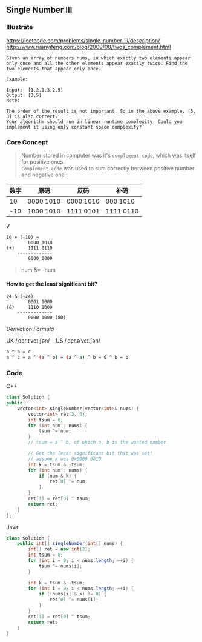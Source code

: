 ## Single Number III
### Illustrate
<https://leetcode.com/problems/single-number-iii/description/>
<http://www.ruanyifeng.com/blog/2009/08/twos_complement.html>

```
Given an array of numbers nums, in which exactly two elements appear only once and all the other elements appear exactly twice. Find the two elements that appear only once.

Example:

Input:  [1,2,1,3,2,5]
Output: [3,5]
Note:

The order of the result is not important. So in the above example, [5, 3] is also correct.
Your algorithm should run in linear runtime complexity. Could you implement it using only constant space complexity?
```

### Core Concept
> Number stored in computer was it's `complement code`, which was itself for positive ones.<br>
> `Complement code` was used to sum correctly between positive number and negative one

数字 | 原码 | 反码 | 补码
--- | --- | --- | ---
10 | 0000 1010 | 0000 1010 | 000 1010
-10 | 1000 1010 | 1111 0101 | 1111 0110

&radic;

```
10 + (-10) =
        0000 1010
(+)     1111 0110
    -------------
        0000 0000
```

> num &= -num

#### How to get the least significant bit?

```
24 & (-24)
        0001 1000
(&)     1110 1000
    -------------
        0000 1000 (8D)
```

_Derivation Formula_

UK  /ˌder.ɪˈveɪ.ʃən/&nbsp;&nbsp;&nbsp;&nbsp;US  /ˌder.əˈveɪ.ʃən/

```bash
a ^ b = c
a ^ c = a ^ (a ^ b) = (a ^ a) ^ b = 0 ^ b = b
```

### Code
C++

```c++
class Solution {
public:
    vector<int> singleNumber(vector<int>& nums) {
        vector<int> ret(2, 0);
        int tsum = 0;
        for (int num : nums) {
            tsum ^= num;
        }
        // tsum = a ^ b, of which a, b is the wanted number

        // Get the least significant bit that was set!
        // assume k was 0x0000 0010
        int k = tsum & -tsum;
        for (int num : nums) {
            if (num & k) {
                ret[0] ^= num;
            }
        }
        ret[1] = ret[0] ^ tsum;
        return ret;
    }
};
```

Java

```java
class Solution {
    public int[] singleNumber(int[] nums) {
        int[] ret = new int[2];
        int tsum = 0;
        for (int i = 0; i < nums.length; ++i) {
            tsum ^= nums[i];
        }

        int k = tsum & -tsum;
        for (int i = 0; i < nums.length; ++i) {
            if ((nums[i] & k) != 0) {
                ret[0] ^= nums[i];
            }
        }
        ret[1] = ret[0] ^ tsum;
        return ret;
    }
}
```
